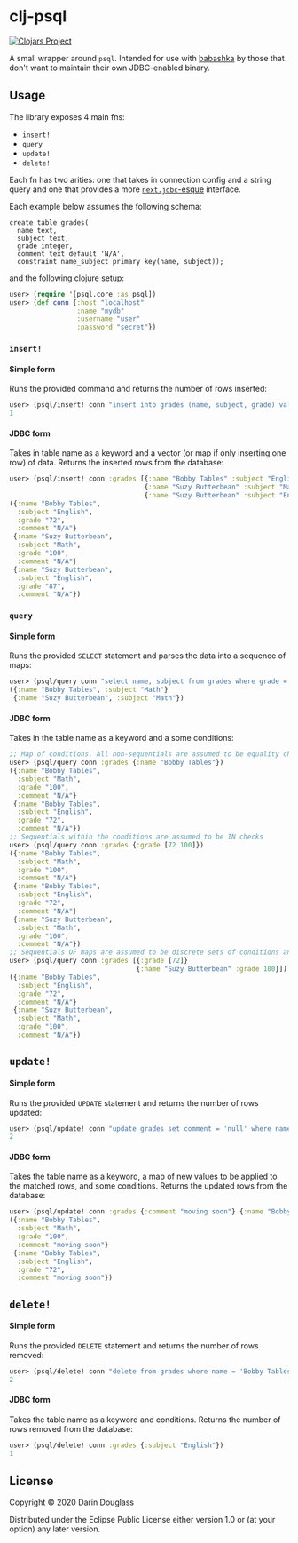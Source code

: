 # clj-psql

[![Clojars Project](https://img.shields.io/clojars/v/douglass/clj-psql.svg)](https://clojars.org/douglass/clj-psql)

A small wrapper around `psql`. Intended for use with [babashka](https://github.com/borkdude/babashka) by those that don't want to maintain their own JDBC-enabled binary.

## Usage

The library exposes 4 main fns:

- `insert!`
- `query`
- `update!`
- `delete!`

Each fn has two arities: one that takes in connection config and a string query and one that provides a more [`next.jdbc`-esque](https://github.com/seancorfield/next-jdbc/) interface.

Each example below assumes the following schema:

```postgres
create table grades(
  name text,
  subject text,
  grade integer,
  comment text default 'N/A',
  constraint name_subject primary key(name, subject));
```

and the following clojure setup:

```clojure
user> (require '[psql.core :as psql])
user> (def conn {:host "localhost"
                 :name "mydb"
                 :username "user"
                 :password "secret"})
```

### `insert!`
#### Simple form
Runs the provided command and returns the number of rows inserted:

```clojure
user> (psql/insert! conn "insert into grades (name, subject, grade) values ('Bobby Tables', 'Math', 100)")
1
```

#### JDBC form
Takes in table name as a keyword and a vector (or map if only inserting one row) of data. Returns the inserted rows from the database:

```clojure
user> (psql/insert! conn :grades [{:name "Bobby Tables" :subject "English" :grade 72}
                                  {:name "Suzy Butterbean" :subject "Math" :grade 100}
                                  {:name "Suzy Butterbean" :subject "English" :grade 87}])
({:name "Bobby Tables",
  :subject "English",
  :grade "72",
  :comment "N/A"}
 {:name "Suzy Butterbean",
  :subject "Math",
  :grade "100",
  :comment "N/A"}
 {:name "Suzy Butterbean",
  :subject "English",
  :grade "87",
  :comment "N/A"})
```

### `query`
#### Simple form
Runs the provided `SELECT` statement and parses the data into a sequence of maps:

```clojure
user> (psql/query conn "select name, subject from grades where grade = 100")
({:name "Bobby Tables", :subject "Math"}
 {:name "Suzy Butterbean", :subject "Math"})
```

#### JDBC form
Takes in the table name as a keyword and a some conditions:

```clojure
;; Map of conditions. All non-sequentials are assumed to be equality checks.
user> (psql/query conn :grades {:name "Bobby Tables"})
({:name "Bobby Tables",
  :subject "Math",
  :grade "100",
  :comment "N/A"}
 {:name "Bobby Tables",
  :subject "English",
  :grade "72",
  :comment "N/A"})
;; Sequentials within the conditions are assumed to be IN checks
user> (psql/query conn :grades {:grade [72 100]})
({:name "Bobby Tables",
  :subject "Math",
  :grade "100",
  :comment "N/A"}
 {:name "Bobby Tables",
  :subject "English",
  :grade "72",
  :comment "N/A"}
 {:name "Suzy Butterbean",
  :subject "Math",
  :grade "100",
  :comment "N/A"})
;; Sequentials OF maps are assumed to be discrete sets of conditions and are joined by `OR`
user> (psql/query conn :grades [{:grade [72]}
                                {:name "Suzy Butterbean" :grade 100}])
({:name "Bobby Tables",
  :subject "English",
  :grade "72",
  :comment "N/A"}
 {:name "Suzy Butterbean",
  :subject "Math",
  :grade "100",
  :comment "N/A"})
```

## `update!`
#### Simple form
Runs the provided `UPDATE` statement and returns the number of rows updated:

```clojure
user> (psql/update! conn "update grades set comment = 'null' where name = 'Bobby Tables'")
2
```
#### JDBC form
Takes the table name as a keyword, a map of new values to be applied to the matched rows, and some conditions. Returns the updated rows from the database:

```clojure
user> (psql/update! conn :grades {:comment "moving soon"} {:name "Bobby Tables"})
({:name "Bobby Tables",
  :subject "Math",
  :grade "100",
  :comment "moving soon"}
 {:name "Bobby Tables",
  :subject "English",
  :grade "72",
  :comment "moving soon"})
```

## `delete!`
#### Simple form
Runs the provided `DELETE` statement and returns the number of rows removed:

```clojure
user> (psql/delete! conn "delete from grades where name = 'Bobby Tables'")
2
```

#### JDBC form
Takes the table name as a keyword and conditions. Returns the number of rows removed from the database:

```clojure
user> (psql/delete! conn :grades {:subject "English"})
1 
```

## License

Copyright © 2020 Darin Douglass

Distributed under the Eclipse Public License either version 1.0 or (at your option) any later version.
